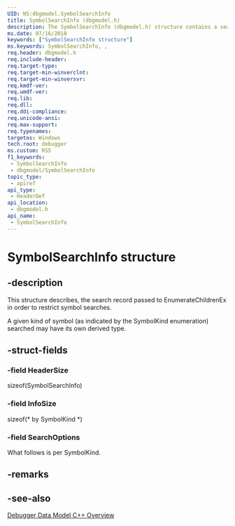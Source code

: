 ```yaml
---
UID: NS:dbgmodel.SymbolSearchInfo
title: SymbolSearchInfo (dbgmodel.h)
description: The SymbolSearchInfo (dbgmodel.h) structure contains a search record that is passed to EnumerateChildrenEx in order to restrict symbol searches.
ms.date: 07/16/2018
keywords: ["SymbolSearchInfo structure"]
ms.keywords: SymbolSearchInfo, ,
req.header: dbgmodel.h
req.include-header: 
req.target-type: 
req.target-min-winverclnt: 
req.target-min-winversvr: 
req.kmdf-ver: 
req.umdf-ver: 
req.lib: 
req.dll: 
req.ddi-compliance: 
req.unicode-ansi: 
req.max-support: 
req.typenames: 
targetos: Windows
tech.root: debugger
ms.custom: RS5
f1_keywords:
 - SymbolSearchInfo
 - dbgmodel/SymbolSearchInfo
topic_type:
 - apiref
api_type:
 - HeaderDef
api_location:
 - dbgmodel.h
api_name:
 - SymbolSearchInfo
---
```


# SymbolSearchInfo structure


## -description

This structure describes, the search record passed to EnumerateChildrenEx in order to restrict symbol searches. 

A given kind of symbol (as indicated by the SymbolKind enumeration) searched may have its own derived type.

## -struct-fields

### -field HeaderSize

sizeof(SymbolSearchInfo)

### -field InfoSize

sizeof(* by SymbolKind *)

### -field SearchOptions

What follows is per SymbolKind.

## -remarks

## -see-also

[Debugger Data Model C++ Overview](/windows-hardware/drivers/debugger/data-model-cpp-overview)
